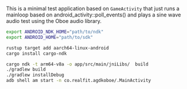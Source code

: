 This is a minimal test application based on `GameActivity` that just
runs a mainloop based on android_activity::poll_events() and plays a
sine wave audio test using the Oboe audio library.

```bash
export ANDROID_NDK_HOME="path/to/ndk"
export ANDROID_HOME="path/to/sdk"

rustup target add aarch64-linux-android
cargo install cargo-ndk

cargo ndk -t arm64-v8a -o app/src/main/jniLibs/  build
./gradlew build
./gradlew installDebug
adb shell am start -n co.realfit.agdkoboe/.MainActivity
```
